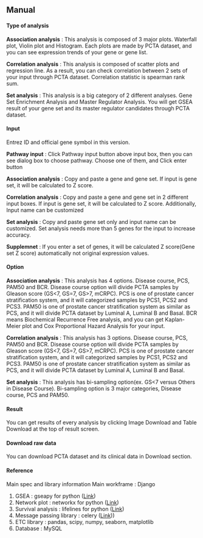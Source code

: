 
<h2>Manual</h2>
        <h4>Type of analysis</h4>
        <p><b>Association analysis</b> : This analysis is composed of 3 major plots. Waterfall plot, Violin plot and Histogram. Each plots are made by PCTA dataset, and you can see expression trends of your gene or gene list.</p>
        <p><b>Correlation analysis</b> : This analysis is composed of scatter plots and regression line. As a result, you can check correlation between 2 sets of your input through PCTA dataset. Correlation statistic is spearman rank sum.</p>
        <p><b>Set analysis</b> : This analysis is a big category of 2 different analyses. Gene Set Enrichment Analysis and Master Regulator Analysis. You will get GSEA result of your gene set and its master regulator candidates through PCTA dataset.</p>

<h4>Input</h4>
        <p>Entrez ID and official gene symbol in this version.</p>
        <p><b>Pathway input</b> : Click Pathway input button above input box, then you can see dialog box to choose pathway. Choose one of them, and Click enter button</p>
        <p><b>Association analysis</b> : Copy and paste a gene and gene set. If input is gene set, it will be calculated to Z score.</p>
        <p><b>Correlation analysis</b> : Copy and paste a gene and gene set in 2 different input boxes. If input is gene set, it will be calculated to Z score. Additionally, Input name can be customized</p>
        <p><b>Set analysis</b> : Copy and paste gene set only and input name can be customized. Set analysis needs more than 5 genes for the input to increase accuracy.</p>
        <p><b>Supplemnet</b> : If you enter a set of genes, it will be calculated Z score(Gene set Z score) automatically not original expression values.</p>

<h4>Option</h4>
        <p><b>Association analysis</b> : This analysis has 4 options. Disease course, PCS, PAM50 and BCR. Disease course option will divide PCTA samples by Gleason score (GS<7, GS=7, GS>7, mCRPC). PCS is one of prostate cancer stratification system, and it will categorized samples by PCS1, PCS2 and PCS3. PAM50 is one of prostate cancer stratification system as similar as PCS, and it will divide PCTA dataset by Luminal A, Luminal B and Basal. BCR means Biochemical Recurrence Free analysis, and you can get Kaplan-Meier plot and Cox Proportional Hazard Analysis for your input.</p>
        <p><b>Correlation analysis</b> : This analysis has 3 options. Disease course, PCS, PAM50 and BCR. Disease course option will divide PCTA samples by Gleason score (GS<7, GS=7, GS>7, mCRPC). PCS is one of prostate cancer stratification system, and it will categorized samples by PCS1, PCS2 and PCS3. PAM50 is one of prostate cancer stratification system as similar as PCS, and it will divide PCTA dataset by Luminal A, Luminal B and Basal.</p>
        <p><b>Set analysis</b> : This analysis has bi-sampling option(ex. GS<7 versus Others in Disease Course). Bi-sampling option is 3 major categories, Disease course, PCS and PAM50.</p>

<h4>Result</h4>
You can get results of every analysis by clicking Image Download  and Table Download at the top of result screen.

<h4>Download raw data</h4>
You can download PCTA dataset and its clinical data in Download section.

<h4>Reference</h4>

Main spec and library information
Main workframe : Django
1. GSEA : gseapy for python (<a href="http://gseapy.readthedocs.io/en/latest/">Link</a>)
2. Network plot : networkx for python (<a href="https://networkx.github.io/">Link</a>)
3. Survival analysis : lifelines for python (<a href="http://lifelines.readthedocs.io/en/latest/#">Link</a>)
4. Message passing library : celery (<a href="http://www.celeryproject.org/">Link</a>))
5. ETC library : pandas, scipy, numpy, seaborn, matplotlib
6. Database : MySQL

